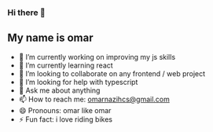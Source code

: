 ### Hi there 👋
## My name is omar
<!--
**omarnazih/omarnazih** is a ✨ _special_ ✨ repository because its `README.md` (this file) appears on your GitHub profile.

Here are some ideas to get you started:

- 🔭 I’m currently working on ...
- 🌱 I’m currently learning ...
- 👯 I’m looking to collaborate on ...
- 🤔 I’m looking for help with ...
- 💬 Ask me about ...
- 📫 How to reach me: ...
- 😄 Pronouns: ...
- ⚡ Fun fact: ...
-->

- 🔭 I’m currently working on improving my js skills
- 🌱 I’m currently learning react 
- 👯 I’m looking to collaborate on any frontend / web project 
- 🤔 I’m looking for help with typescript 
- 💬 Ask me about anything
- 📫 How to reach me: omarnazihcs@gmail.com
- 😄 Pronouns: omar like omar 
- ⚡ Fun fact: i love riding bikes
